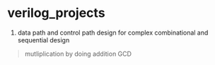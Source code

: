 # verilog_projects


1. data path and control path design for complex combinational and sequential design 

> mutliplication by doing addition
> GCD
